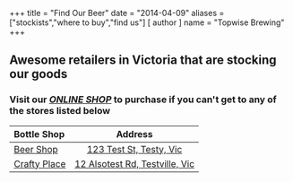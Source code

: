 +++
title = "Find Our Beer"
date = "2014-04-09"
aliases = ["stockists","where to buy","find us"]
[ author ]
  name = "Topwise Brewing"
+++

## Awesome retailers in Victoria that are stocking our goods
### Visit our ***[ONLINE SHOP](https://www.topwisebrewing.com.au/shop/)*** to purchase if you can't get to any of the stores listed below

| Bottle Shop    | Address     |
| :---        |    :----:   |
| [Beer Shop](http://www.topwisebrewing.com.au)    | [123 Test St, Testy, Vic](http://www.topwisebrewing.com.au)       |
| [Crafty Place](http://www.topwisebrewing.com.au/shop/)    | [12 Alsotest Rd, Testville, Vic](http://www.topwisebrewing.com.au/shop/)        |
